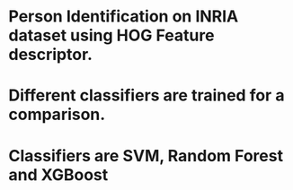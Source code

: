 # Person Identification on INRIA dataset using HOG Feature descriptor.
# Different classifiers are trained for a comparison.
# Classifiers are SVM, Random Forest and XGBoost

